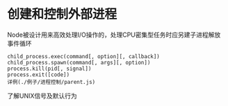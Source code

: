 # 创建和控制外部进程

Node被设计用来高效处理I/O操作的，处理CPU密集型任务时应另建子进程解放事件循环

```
child_process.exec(command[, option][, callback])
child_process.spawn(command[, args][, option])
process.kill(pid[, signal])
process.exit([code])
详例(./例子/进程控制/parent.js)
```

了解UNIX信号及默认行为